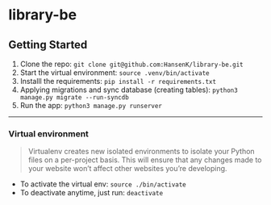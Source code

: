 # library-be

## Getting Started

1. Clone the repo: `git clone git@github.com:HansenK/library-be.git`
2. Start the virtual environment: `source .venv/bin/activate`
3. Installl the requirements: `pip install -r requirements.txt`
4. Applying migrations and sync database (creating tables): `python3 manage.py migrate --run-syncdb`
5. Run the app: `python3 manage.py runserver`

---

### Virtual environment

> Virtualenv creates new isolated environments to isolate your Python files on a per-project basis. This will ensure that any changes made to your website won’t affect other websites you’re developing.

- To activate the virtual env: `source ./bin/activate`
- To deactivate anytime, just run: `deactivate`
